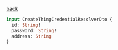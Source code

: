 [back](../../tableOfContent.md)


```graphql
input CreateThingCredentialResolverDto {
  id: String!
  password: String!
  address: String
}
```
